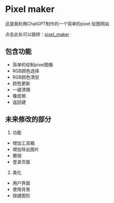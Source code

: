 # Pixel maker
这是我利用ChatGPT制作的一个简单的pixel 绘图网站

点击此处可以跳转：[pixel_maker](https://hauuhang.github.io/pixel_maker/)

## 包含功能
- 简单的绘制pixel图像
- RGB颜色选择
- RGB颜色清空
- 颜色更新
- 一键清理
- 橡皮擦
- 返回键

## 未来修改的部分
1. 功能
- 增加工具箱
- 增加导出图片
- 撤销
- 登录页面
2. 美化
- 用户界面
- 使用背景
- 按键图形
